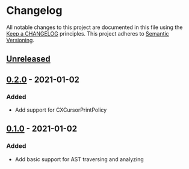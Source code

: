 # Changelog

All notable changes to this project are documented in this file using the [Keep a CHANGELOG](https://keepachangelog.com/) principles.
This project adheres to [Semantic Versioning](https://semver.org/spec/v2.0.0.html).

## [Unreleased]

## [0.2.0] - 2021-01-02

### Added

- Add support for CXCursorPrintPolicy

## [0.1.0] - 2021-01-02

### Added

- Add basic support for AST traversing and analyzing

[Unreleased]: https://github.com/klitsche/clang-ffi/compare/v0.2.0...HEAD
[0.2.0]: https://github.com/klitsche/clang-ffi/compare/v0.1.0...v0.2.0
[0.1.0]: https://github.com/klitsche/clang-ffi/releases/tag/v0.1.0